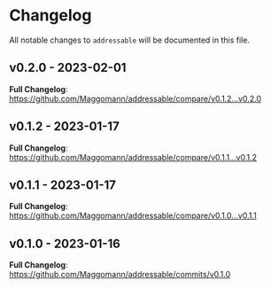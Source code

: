 # Changelog

All notable changes to `addressable` will be documented in this file.

## v0.2.0 - 2023-02-01

**Full Changelog**: https://github.com/Maggomann/addressable/compare/v0.1.2...v0.2.0

## v0.1.2 - 2023-01-17

**Full Changelog**: https://github.com/Maggomann/addressable/compare/v0.1.1...v0.1.2

## v0.1.1 - 2023-01-17

**Full Changelog**: https://github.com/Maggomann/addressable/compare/v0.1.0...v0.1.1

## v0.1.0 - 2023-01-16

**Full Changelog**: https://github.com/Maggomann/addressable/commits/v0.1.0
